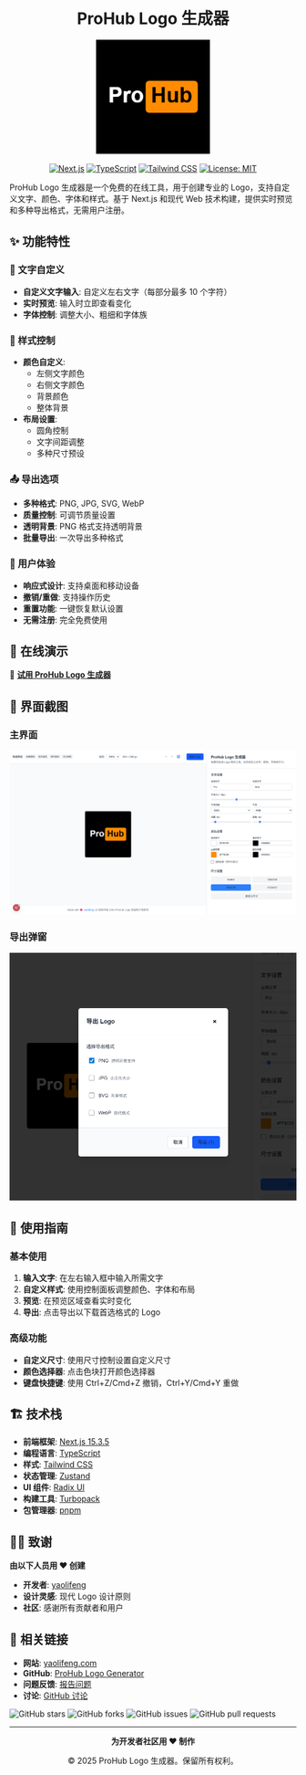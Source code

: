 <h1 align="center">ProHub Logo 生成器</h1>

<div align="center">
  <img src="./public/logo-preview.png" alt="ProHub Logo Generator" width="200" height="200">

[![Next.js](https://img.shields.io/badge/Next.js-15.3.5-black)](https://nextjs.org/) [![TypeScript](https://img.shields.io/badge/TypeScript-5.0-blue)](https://www.typescriptlang.org/) [![Tailwind CSS](https://img.shields.io/badge/Tailwind%20CSS-3.0-38B2AC)](https://tailwindcss.com/) [![License: MIT](https://img.shields.io/badge/License-MIT-yellow.svg)](https://opensource.org/licenses/MIT)

</div>

ProHub Logo 生成器是一个免费的在线工具，用于创建专业的 Logo，支持自定义文字、颜色、字体和样式。基于 Next.js 和现代 Web 技术构建，提供实时预览和多种导出格式，无需用户注册。

## ✨ 功能特性

### 🎨 文字自定义

-   **自定义文字输入**: 自定义左右文字（每部分最多 10 个字符）
-   **实时预览**: 输入时立即查看变化
-   **字体控制**: 调整大小、粗细和字体族

### 🎨 样式控制

-   **颜色自定义**:
    -   左侧文字颜色
    -   右侧文字颜色
    -   背景颜色
    -   整体背景
-   **布局设置**:
    -   圆角控制
    -   文字间距调整
    -   多种尺寸预设

### 📤 导出选项

-   **多种格式**: PNG, JPG, SVG, WebP
-   **质量控制**: 可调节质量设置
-   **透明背景**: PNG 格式支持透明背景
-   **批量导出**: 一次导出多种格式

### 🔧 用户体验

-   **响应式设计**: 支持桌面和移动设备
-   **撤销/重做**: 支持操作历史
-   **重置功能**: 一键恢复默认设置
-   **无需注册**: 完全免费使用

## 🚀 在线演示

🔗 **[试用 ProHub Logo 生成器](https://your-deployment-url.vercel.app)**

## 📸 界面截图

### 主界面

![主界面](./public/main-interface.png)

### 导出弹窗

![导出弹窗](./public/export-modal.png)

## 📖 使用指南

### 基本使用

1. **输入文字**: 在左右输入框中输入所需文字
2. **自定义样式**: 使用控制面板调整颜色、字体和布局
3. **预览**: 在预览区域查看实时变化
4. **导出**: 点击导出以下载首选格式的 Logo

### 高级功能

-   **自定义尺寸**: 使用尺寸控制设置自定义尺寸
-   **颜色选择器**: 点击色块打开颜色选择器
-   **键盘快捷键**: 使用 Ctrl+Z/Cmd+Z 撤销，Ctrl+Y/Cmd+Y 重做

## 🏗️ 技术栈

-   **前端框架**: [Next.js 15.3.5](https://nextjs.org/)
-   **编程语言**: [TypeScript](https://www.typescriptlang.org/)
-   **样式**: [Tailwind CSS](https://tailwindcss.com/)
-   **状态管理**: [Zustand](https://zustand-demo.pmnd.rs/)
-   **UI 组件**: [Radix UI](https://www.radix-ui.com/)
-   **构建工具**: [Turbopack](https://turbo.build/pack)
-   **包管理器**: [pnpm](https://pnpm.io/)

## 👨‍💻 致谢

**由以下人员用 ❤️ 创建**

-   **开发者**: [yaolifeng](https://yaolifeng.com)
-   **设计灵感**: 现代 Logo 设计原则
-   **社区**: 感谢所有贡献者和用户

## 🔗 相关链接

-   **网站**: [yaolifeng.com](https://yaolifeng.com)
-   **GitHub**: [ProHub Logo Generator](https://github.com/yaolifeng0629/prohub-logo)
-   **问题反馈**: [报告问题](https://github.com/yaolifeng0629/prohub-logo/issues)
-   **讨论**: [GitHub 讨论](https://github.com/yaolifeng0629/prohub-logo/discussions)

![GitHub stars](https://img.shields.io/github/stars/yaolifeng0629/prohub-logo?style=social) ![GitHub forks](https://img.shields.io/github/forks/yaolifeng0629/prohub-logo?style=social) ![GitHub issues](https://img.shields.io/github/issues/yaolifeng0629/prohub-logo) ![GitHub pull requests](https://img.shields.io/github/issues-pr/yaolifeng0629/prohub-logo)

---

<div align="center">
  <p><strong>为开发者社区用 ❤️ 制作</strong></p>

  <p>© 2025 ProHub Logo 生成器。保留所有权利。</p>
</div>
